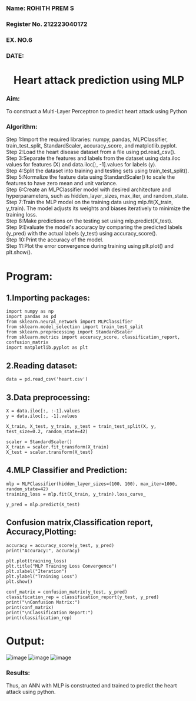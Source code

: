 <H3>Name: ROHITH PREM S</H3>
<H3>Register No. 212223040172</H3>
<H3>EX. NO.6</H3>
<H3>DATE:</H3>

<H1 ALIGN =CENTER>Heart attack prediction using MLP</H1>

<H3>Aim:</H3>  
To construct a  Multi-Layer Perceptron to predict heart attack using Python

<H3>Algorithm:</H3>
Step 1:Import the required libraries: numpy, pandas, MLPClassifier, train_test_split, StandardScaler, accuracy_score, and matplotlib.pyplot.<BR>
Step 2:Load the heart disease dataset from a file using pd.read_csv().<BR>
Step 3:Separate the features and labels from the dataset using data.iloc values for features (X) and data.iloc[:, -1].values for labels (y).<BR>
Step 4:Split the dataset into training and testing sets using train_test_split().<BR>
Step 5:Normalize the feature data using StandardScaler() to scale the features to have zero mean and unit variance.<BR>
Step 6:Create an MLPClassifier model with desired architecture and hyperparameters, such as hidden_layer_sizes, max_iter, and random_state.<BR>
Step 7:Train the MLP model on the training data using mlp.fit(X_train, y_train). The model adjusts its weights and biases iteratively to minimize the training loss.<BR>
Step 8:Make predictions on the testing set using mlp.predict(X_test).<BR>
Step 9:Evaluate the model's accuracy by comparing the predicted labels (y_pred) with the actual labels (y_test) using accuracy_score().<BR>
Step 10:Print the accuracy of the model.<BR>
Step 11:Plot the error convergence during training using plt.plot() and plt.show().<BR>

# Program:
## 1.Importing packages:
```
import numpy as np
import pandas as pd
from sklearn.neural_network import MLPClassifier
from sklearn.model_selection import train_test_split
from sklearn.preprocessing import StandardScaler
from sklearn.metrics import accuracy_score, classification_report, confusion_matrix
import matplotlib.pyplot as plt
```
## 2.Reading dataset:
```
data = pd.read_csv('heart.csv')
```
## 3.Data preprocessing:
```
X = data.iloc[:, :-1].values
y = data.iloc[:, -1].values

X_train, X_test, y_train, y_test = train_test_split(X, y, test_size=0.2, random_state=42)

scaler = StandardScaler()
X_train = scaler.fit_transform(X_train)
X_test = scaler.transform(X_test)
```
## 4.MLP Classifier and Prediction:
```
mlp = MLPClassifier(hidden_layer_sizes=(100, 100), max_iter=1000, random_state=42)
training_loss = mlp.fit(X_train, y_train).loss_curve_

y_pred = mlp.predict(X_test)
```
## Confusion matrix,Classification report, Accuracy,Plotting:
```
accuracy = accuracy_score(y_test, y_pred)
print("Accuracy:", accuracy)

plt.plot(training_loss)
plt.title("MLP Training Loss Convergence")
plt.xlabel("Iteration")
plt.ylabel("Training Loss")
plt.show()

conf_matrix = confusion_matrix(y_test, y_pred)
classification_rep = classification_report(y_test, y_pred)
print("\nConfusion Matrix:")
print(conf_matrix)
print("\nClassification Report:")
print(classification_rep)
```
# Output:
![image](https://github.com/user-attachments/assets/9b0f607e-3569-4f4d-9e0c-d8dd250fe82d)
![image](https://github.com/user-attachments/assets/758caa4e-86e0-4173-b1fa-2e092ef8d0c0)
![image](https://github.com/user-attachments/assets/223c1156-ff90-4c02-9651-d353b0967666)

<H3>Results:</H3>
Thus, an ANN with MLP is constructed and trained to predict the heart attack using python.
